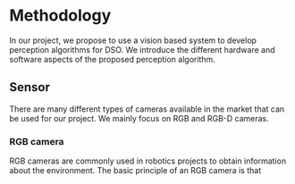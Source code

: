 # Methodology
In our project, we propose to use a vision based system to develop perception algorithms for DSO. We introduce the different hardware and software aspects of the proposed perception algorithm.
## Sensor
There are many different types of cameras available in the market that can be used for our project. We mainly focus on RGB and RGB-D cameras.
### RGB camera
RGB cameras are commonly used in robotics projects to obtain information about the environment. The basic principle of an RGB camera is that 
